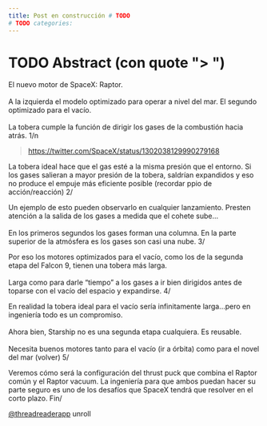 ```yaml
---
title: Post en construcción # TODO
# TODO categories: 
---
```

# TODO Abstract (con quote "> ")

<div class="card-tweets" dir="auto">
    <p>El nuevo motor de SpaceX: Raptor.<br />
<br />
A la izquierda el modelo optimizado para operar a nivel del mar. El segundo optimizado para el vacío. <br />
<br />
La tobera cumple la función de dirigir los gases de la combustión hacia atrás. 1/n <span class="entity-embed"><span class="twitter-player"><blockquote class="twitter-tweet" data-conversation="none" data-align="center" data-dnt="true"><a href="https://twitter.com/SpaceX/status/1302038129990279168">https://twitter.com/SpaceX/status/1302038129990279168</a></blockquote></span></span></p>
    <p>La tobera ideal hace que el gas esté a la misma presión que el entorno. Si los gases salieran a mayor presión de la tobera, saldrían expandidos y eso no produce el empuje más eficiente posible (recordar ppio de acción/reacción) <span class="nop nop-end"> 2/</span></p>
    <p>Un ejemplo de esto pueden observarlo en cualquier lanzamiento. Presten atención a la salida de los gases a medida que el cohete sube...<br />
<br />
En los primeros segundos los gases forman una columna. En la parte superior de la atmósfera es los gases son casi una nube. <span class="nop nop-end"> 3/</span></p>
    <p>Por eso los motores optimizados para el vacío, como los de la segunda etapa del Falcon 9, tienen una tobera más larga.<br />
<br />
Larga como para darle “tiempo” a los gases a ir bien dirigidos antes de toparse con el vacío del espacio y expandirse. <span class="nop nop-end"> 4/</span></p>
    <p>En realidad la tobera ideal para el vacío sería infinitamente larga...pero en ingeniería todo es un compromiso.<br />
<br />
Ahora bien, Starship no es una segunda etapa cualquiera. Es reusable.<br />
<br />
Necesita buenos motores tanto para el vacío (ir a órbita) como para el novel del mar (volver) <span class="nop nop-end"> 5/</span></p>
    <p>Veremos cómo será la configuración del thrust puck que combina el Raptor común y el Raptor vacuum. La ingeniería para que ambos puedan hacer su parte seguro es uno de los desafíos que SpaceX tendrá que resolver en el corto plazo. Fin/</p>
    <p><a class="entity-mention entity-mention-first" href="https://twitter.com/threadreaderapp">@threadreaderapp</a> unroll</p>
</div>


